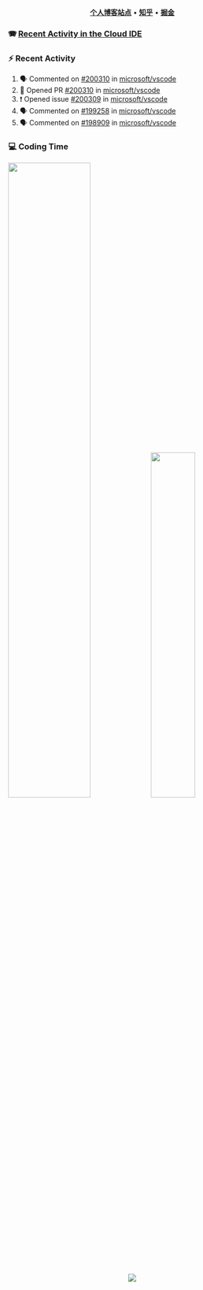 <p align="center">
    <b><a href="https://yiliang.site">个人博客站点</a></b>
    •
    <b><a href="https://www.zhihu.com/people/Mrz2J">知乎</a></b>
    •
    <b><a href="https://juejin.im/user/2629687542813016">掘金</a></b>
</p>

### :accordion: [Recent Activity in the Cloud IDE](https://github.com/cloud-webide/.github)

### :zap: Recent Activity

<!--START_SECTION:activity-->

1. 🗣 Commented on [#200310](https://github.com/microsoft/vscode/pull/200310#issuecomment-1846670354) in [microsoft/vscode](https://github.com/microsoft/vscode)
2. 💪 Opened PR [#200310](https://github.com/microsoft/vscode/pull/200310) in [microsoft/vscode](https://github.com/microsoft/vscode)
3. ❗ Opened issue [#200309](https://github.com/microsoft/vscode/issues/200309) in [microsoft/vscode](https://github.com/microsoft/vscode)
4. 🗣 Commented on [#199258](https://github.com/microsoft/vscode/pull/199258#issuecomment-1842099299) in [microsoft/vscode](https://github.com/microsoft/vscode)
5. 🗣 Commented on [#198909](https://github.com/microsoft/vscode/pull/198909#issuecomment-1839879458) in [microsoft/vscode](https://github.com/microsoft/vscode)

<!--END_SECTION:activity-->

### 💻 Coding Time

<img align="" width="57.5%" src="https://github-readme-stats.vercel.app/api?username=yiliang114&hide_title=true&hide_border=true&show_icons=true&include_all_commits=true&line_height=21&theme=vue-dark&border_radius=0" /><img align="" width="42.4%" src="https://github-readme-stats.vercel.app/api/top-langs/?username=yiliang114&hide_title=true&hide_border=true&layout=compact&theme=vue-dark&border_radius=0" />

<div align="center">
    <img src="https://github-readme-streak-stats.herokuapp.com/?user=yiliang114" />
</div>
